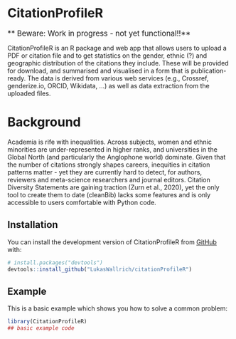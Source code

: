 
# CitationProfileR

<!-- badges: start -->
<!-- badges: end -->


<red> <big> ** Beware: Work in progress - not yet functional!!** </big> </red>

CitationProfileR is an R package and web app that allows users to upload a PDF or citation file and to get statistics on the gender, ethnic (?) and geographic distribution of the citations they include. These will be provided for download, and summarised and visualised in a form that is publication-ready. The data is derived from various web services (e.g., Crossref, genderize.io, ORCID, Wikidata, ...) as well as data extraction from the uploaded files.

# Background

Academia is rife with inequalities. Across subjects, women and ethnic minorities are under-represented in higher ranks, and universities in the Global North (and particularly the Anglophone world) dominate. Given that the number of citations strongly shapes careers, inequities in citation patterns matter - yet they are currently hard to detect, for authors, reviewers and meta-science researchers and journal editors. Citation Diversity Statements are gaining traction (Zurn et al., 2020), yet the only tool to create them to date (cleanBib) lacks some features and is only accessible to users comfortable with Python code.


## Installation

You can install the development version of CitationProfileR from [GitHub](https://github.com/) with:

``` r
# install.packages("devtools")
devtools::install_github("LukasWallrich/citationProfileR")
```

## Example

This is a basic example which shows you how to solve a common problem:

``` r
library(CitationProfileR)
## basic example code
```


